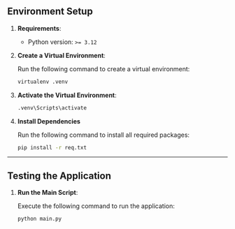 ## Environment Setup

1. **Requirements**:
   - Python version: `>= 3.12`

2. **Create a Virtual Environment**:
    
    Run the following command to create a virtual environment:
    ```bash
    virtualenv .venv
    ```

3. **Activate the Virtual Environment**:
    ```bash
    .venv\Scripts\activate
    ```

4. **Install Dependencies**
   
    Run the following command to install all required packages:
    ```bash
    pip install -r req.txt
    ```

---

## Testing the Application

1. **Run the Main Script**:
   
    Execute the following command to run the application:
    ```bash
    python main.py
    ```